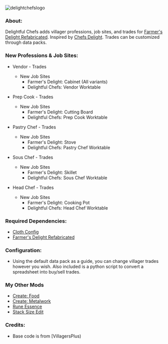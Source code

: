 ![delightchefslogo](https://github.com/user-attachments/assets/bba1d51f-8d61-4679-8fda-44d06972ccfc)
### **About:**

Delightful Chefs adds villager professions, job sites, and trades for [Farmer's Delight Refabricated](https://www.curseforge.com/minecraft/mc-mods/farmers-delight-refabricated). Inspired by [Chefs Delight](https://www.curseforge.com/minecraft/mc-mods/chefs-delight-fabric). Trades can be customized through data packs.

### **New Professions & Job Sites:**

* Vendor - Trades
    * New Job Sites
        * Farmer's Delight: Cabinet (All variants)
        * Delightful Chefs: Vendor Worktable


* Prep Cook - Trades
    * New Job Sites
        * Farmer's Delight: Cutting Board
        * Delightful Chefs: Prep Cook Worktable


* Pastry Chef - Trades
    * New Job Sites
        * Farmer's Delight: Stove
        * Delightful Chefs: Pastry Chef Worktable


* Sous Chef - Trades
    * New Job Sites
        * Farmer's Delight: Skillet
        * Delightful Chefs: Sous Chef Worktable


* Head Chef - Trades
    * New Job Sites
        * Farmer's Delight: Cooking Pot
        * Delightful Chefs: Head Chef Worktable

### **Required Dependencies:**

* [Cloth Config](https://www.curseforge.com/minecraft/mc-mods/cloth-config)
* [Farmer's Delight Refabricated](https://www.curseforge.com/minecraft/mc-mods/farmers-delight-refabricated)

### **Configuration:**
* Using the default data pack as a guide, you can change villager trades however you wish. Also included is a python script to convert a spreadsheet into buy/sell trades.

### **My Other Mods**

* [Create: Food](https://www.curseforge.com/minecraft/mc-mods/create-food)
* [Create: Metalwork](https://www.curseforge.com/minecraft/mc-mods/create-metalwork)
* [Rune Essence](https://www.curseforge.com/minecraft/mc-mods/rune-essence)
* [Stack Size Edit](https://www.curseforge.com/minecraft/mc-mods/stack-size-edit-fabric)

### **Credits:**

* Base code is from [VillagersPlus)